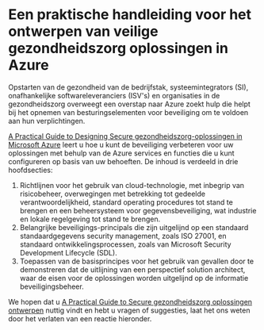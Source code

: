 <properties
   pageTitle="Een praktische handleiding voor het ontwerpen van veilige gezondheidszorg oplossingen in Azure | Microsoft Azure"
   description=" Dit artikel helpt u begrijpt hoe de beveiliging te verbeteren voor de gezondheidszorg-oplossingen met behulp van de Azure services en functies die u configureert. "
   services="security"
   documentationCenter="na"
   authors="TomShinder"
   manager="MBaldwin"
   editor="TomSh"/>

<tags
   ms.service="security"
   ms.devlang="na"
   ms.topic="article"
   ms.tgt_pltfrm="na"
   ms.workload="na"
   ms.date="09/06/2016"
   ms.author="terrylan"/>

# <a name="a-practical-guide-to-designing-secure-health-care-solutions-in-azure"></a>Een praktische handleiding voor het ontwerpen van veilige gezondheidszorg oplossingen in Azure

Opstarten van de gezondheid van de bedrijfstak, systeemintegrators (SI), onafhankelijke softwareleveranciers (ISV's) en organisaties in de gezondheidszorg overweegt een overstap naar Azure zoekt hulp die helpt bij het opnemen van besturingselementen voor beveiliging om te voldoen aan hun verplichtingen.

[A Practical Guide to Designing Secure gezondheidszorg-oplossingen in Microsoft Azure](https://aka.ms/azureindustrysecurity) leert u hoe u kunt de beveiliging verbeteren voor uw oplossingen met behulp van de Azure services en functies die u kunt configureren op basis van uw behoeften.
De inhoud is verdeeld in drie hoofdsecties:

1. Richtlijnen voor het gebruik van cloud-technologie, met inbegrip van risicobeheer, overwegingen met betrekking tot gedeelde verantwoordelijkheid, standard operating procedures tot stand te brengen en een beheersysteem voor gegevensbeveiliging, wat industrie en lokale regelgeving tot stand te brengen.
2. Belangrijke beveiligings-principals die zijn uitgelijnd op een standaard standaardgegevens security management, zoals ISO 27001, en standaard ontwikkelingsprocessen, zoals van Microsoft Security Development Lifecycle (SDL).
3. Toepassen van de basisprincipes voor het gebruik van gevallen door te demonstreren dat de uitlijning van een perspectief solution architect, waar de eisen voor de oplossingen worden uitgelijnd op de informatie beveiligingsbeheer.

We hopen dat u [A Practical Guide to Secure gezondheidszorg oplossingen ontwerpen](https://aka.ms/azureindustrysecurity) nuttig vindt en hebt u vragen of suggesties, laat het ons weten door het verlaten van een reactie hieronder.
